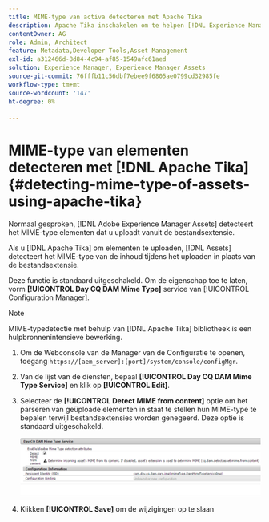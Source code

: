 ```yaml
---
title: MIME-type van activa detecteren met Apache Tika
description: Apache Tika inschakelen om te helpen [!DNL Experience Manager Assets] detecteer het MIME-type van elementen van de inhoudsstroom tijdens het uploaden in plaats van de bestandsextensie.
contentOwner: AG
role: Admin, Architect
feature: Metadata,Developer Tools,Asset Management
exl-id: a312466d-8d84-4c94-af85-1549afc61aed
solution: Experience Manager, Experience Manager Assets
source-git-commit: 76fffb11c56dbf7ebee9f6805ae0799cd32985fe
workflow-type: tm+mt
source-wordcount: '147'
ht-degree: 0%

---
```


# MIME-type van elementen detecteren met [!DNL Apache Tika] {#detecting-mime-type-of-assets-using-apache-tika}

Normaal gesproken, [!DNL Adobe Experience Manager Assets] detecteert het MIME-type elementen dat u uploadt vanuit de bestandsextensie.

Als u [!DNL Apache Tika] om elementen te uploaden, [!DNL Assets] detecteert het MIME-type van de inhoud tijdens het uploaden in plaats van de bestandsextensie.

Deze functie is standaard uitgeschakeld. Om de eigenschap toe te laten, vorm **[!UICONTROL Day CQ DAM Mime Type]** service van [!UICONTROL Configuration Manager].

>[!NOTE]
>
>MIME-typedetectie met behulp van [!DNL Apache Tika] bibliotheek is een hulpbronnenintensieve bewerking.

1. Om de Webconsole van de Manager van de Configuratie te openen, toegang `https://[aem_server]:[port]/system/console/configMgr`.

1. Van de lijst van de diensten, bepaal **[!UICONTROL Day CQ DAM Mime Type Service]** en klik op **[!UICONTROL Edit]**.

1. Selecteer de **[!UICONTROL Detect MIME from content]** optie om het parseren van geüploade elementen in staat te stellen hun MIME-type te bepalen terwijl bestandsextensies worden genegeerd. Deze optie is standaard uitgeschakeld.

   ![chlimage_1-333](assets/chlimage_1-333.png)

1. Klikken **[!UICONTROL Save]** om de wijzigingen op te slaan
